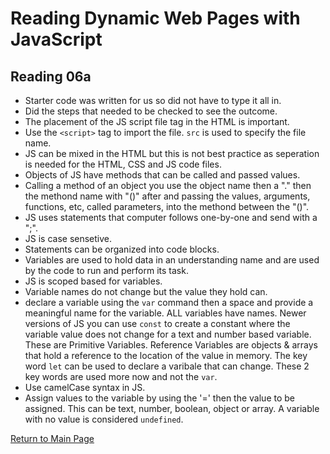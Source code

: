 # Reading Dynamic Web Pages with JavaScript

## Reading 06a

- Starter code was written for us so did not have to type it all in.
- Did the steps that needed to be checked to see the outcome.
- The placement of the JS script file tag in the HTML is important.
- Use the `<script>` tag to import the file. `src` is used to specify the file name.
- JS can be mixed in the HTML but this is not best practice as seperation is needed for the HTML, CSS and JS code files.
- Objects of JS have methods that can be called and passed values.
- Calling a method of an object you use the object name then a "." then the methond name with "()" after and passing the values, arguments, functions, etc, called parameters, into the methond between the "()".
- JS uses statements that computer follows one-by-one and send with a ";".
- JS is case sensetive.
- Statements can be organized into code blocks.
- Variables are used to hold data in an understanding name and are used by the code to run and perform its task.
- JS is scoped based for variables.
- Variable names do not change but the value they hold can.
- declare a variable using the `var` command then a space and provide a meaningful name for the variable. ALL variables have names. Newer versions of JS you can use `const` to create a constant where the variable value does not change for a text and number based variable. These are Primitive Variables. Reference Variables are objects & arrays that hold a reference to the location of the value in memory. The key word `let` can be used to declare a varibale that can change. These 2 key words are used more now and not the `var`.
- Use camelCase syntax in JS.
- Assign values to the variable by using the '=' then the value to be assigned. This can be text, number, boolean, object or array. A variable with no value is considered `undefined`.

[Return to Main Page](README.md)